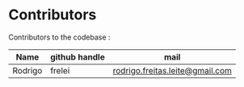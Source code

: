 Contributors
============

Contributors to the codebase : 

| Name          | github handle | mail  |
| ------------- |-------------  | ----- |
|  Rodrigo      | frelei        | rodrigo.freitas.leite@gmail.com|

